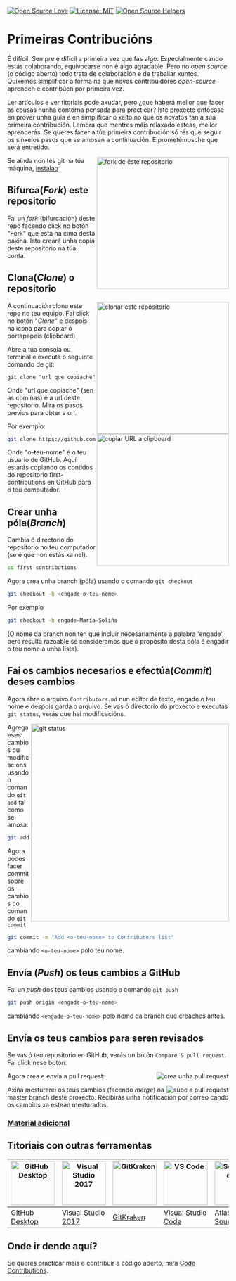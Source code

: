 [![Open Source Love](https://badges.frapsoft.com/os/v1/open-source.svg?v=103)](https://github.com/ellerbrock/open-source-badges/)
[![License: MIT](https://img.shields.io/badge/License-MIT-green.svg)](https://opensource.org/licenses/MIT)
[![Open Source Helpers](https://www.codetriage.com/roshanjossey/first-contributions/badges/users.svg)](https://www.codetriage.com/roshanjossey/first-contributions)

# Primeiras Contribucións

É difícil. Sempre é difícil a primeira vez que fas algo. Especialmente cando estás colaborando, equivocarse non é algo agradable. Pero no *open source* (o código aberto) todo trata de colaboración e de traballar xuntos. Quixemos simplificar a forma na que novos contribuidores *open-source* aprenden e contribúen por primeira vez.

Ler artículos e ver titoriais pode axudar, pero ¿que haberá mellor que facer as cousas nunha contorna pensada para practicar? Iste proxecto enfócase en prover unha guía e en simplificar o xeito no que os novatos fan a súa primeira contribución. Lembra que mentres máis relaxado esteas, mellor aprenderás. Se queres facer a túa primeira contribución só tés que seguir os sinxelos pasos que se amosan a continuación. E prometémosche que será entretido.

<img align="right" width="300" src="https://firstcontributions.github.io/assets/Readme/fork.png" alt="fork de éste repositorio" />

Se aínda non tés git na túa máquina, [ instálao ]( https://help.github.com/articles/set-up-git/ )

## Bifurca(*Fork*) este repositorio

Fai un *fork* (bifurcación) deste repo facendo click no botón "Fork" que está na cima desta páxina.
Isto creará unha copia deste repositorio na túa conta.

## Clona(*Clone*) o repositorio

<img align="right" width="300" src="https://firstcontributions.github.io/assets/Readme/clone.png" alt="clonar este repositorio" />

A continuación clona este repo no teu equipo. Fai click no botón "*Clone*" e despois na icona para copiar ó portapapeis (clipboard)

Abre a túa consola ou terminal e executa o seguinte comando de git:

```
git clone "url que copiache"
```
Onde "url que copiache" (sen as comiñas) é a url  deste repositorio. Mira os pasos previos para obter a url.

<img align="right" width="300" src="https://firstcontributions.github.io/assets/Readme/copy-to-clipboard.png" alt="copiar URL a clipboard" />

Por exemplo:
```bash
git clone https://github.com/o-teu-nome/first-contributions.git
```
Onde "o-teu-nome" é o teu usuario de GitHub. Aquí estarás copiando os contidos do repositorio first-contributions en GitHub para o teu computador.

## Crear unha póla(*Branch*)

Cambia ó directorio do repositorio no teu computador (se é que non estás xa nel).

```bash
cd first-contributions
```

Agora crea unha branch (póla) usando o comando `git checkout`

```bash
git checkout -b <engade-o-teu-nome>
```

Por exemplo
```bash
git checkout -b engade-María-Soliña
```

(O nome da branch non ten que incluir necesariamente a palabra 'engade', pero resulta razoable se consideramos que o propósito desta póla é engadir o teu nome a unha lista).

## Fai os cambios necesarios e efectúa(*Commit*) deses cambios

Agora abre o arquivo `Contributors.md` nun editor de texto, engade o teu nome e despois garda o arquivo. Se vas ó directorio do proxecto e executas `git status`, verás que hai modificacións.

<img align="right" width="450" src="https://firstcontributions.github.io/assets/Readme/git-status.png" alt="git status" />

 Agrega eses cambios ou modificacións usando o comando `git add`  tal como se amosa:

```bash
git add Contributors.md
```

Agora podes facer commit sobre os cambios co comando `git commit`
```bash
git commit -m "Add <o-teu-nome> to Contributors list"
```
cambiando `<o-teu-nome>` polo teu nome.

## Envía (*Push*) os teus cambios a GitHub

Fai un  *push* dos teus cambios usando o comando `git push`
```bash
git push origin <engade-o-teu-nome>
```
cambiando `<engade-o-teu-nome>` polo nome da branch que creaches antes.

## Envía os teus cambios para seren revisados

Se vas ó teu repositorio en GitHub, verás un botón `Compare & pull request`. Fai click nese botón:

<img style="float: right;" src="https://firstcontributions.github.io/assets/Readme/compare-and-pull.png" alt="crea unha pull request" />

Agora crea e envía a pull request:

<img style="float: right;" src="https://firstcontributions.github.io/assets/Readme/submit-pull-request.png" alt="sube a pull request" />

Axiña mesturarei os teus cambios (facendo *merge*) na master branch deste proxecto. Recibirás unha notificación por correo cando os cambios xa estean mesturados.

### [ Material adicional ](../additional-material/git_workflow_scenarios/additional-material.md)

## Titoriais con outras ferramentas


| <a href="../gui-tool-tutorials/github-desktop-tutorial.md"><img alt="GitHub Desktop" src="https://desktop.github.com/images/desktop-icon.svg" width="100"></a> | <a href="../gui-tool-tutorials/github-windows-vs2017-tutorial.md"><img alt="Visual Studio 2017" src="https://upload.wikimedia.org/wikipedia/commons/c/cd/Visual_Studio_2017_Logo.svg" width="100"></a> | <a href="../gui-tool-tutorials/gitkraken-tutorial.md"><img alt="GitKraken" src="https://firstcontributions.github.io/assets/gui-tool-tutorials/gitkraken-tutorial/gk-icon.png" width="100"></a> | <a href="../gui-tool-tutorials/github-windows-vs-code-tutorial.md"><img alt="VS Code" src="https://upload.wikimedia.org/wikipedia/commons/1/1c/Visual_Studio_Code_1.35_icon.png" width=100></a> | <a href="../gui-tool-tutorials/sourcetree-macos-tutorial.md"><img alt="Sourcetree App" src="https://wac-cdn.atlassian.com/dam/jcr:81b15cde-be2e-4f4a-8af7-9436f4a1b431/Sourcetree-icon-blue.svg" width=100></a> | <a href="../gui-tool-tutorials/github-windows-intellij-tutorial.md"><img alt="IntelliJ IDEA" src="https://upload.wikimedia.org/wikipedia/commons/thumb/9/9c/IntelliJ_IDEA_Icon.svg/512px-IntelliJ_IDEA_Icon.svg.png" width=100></a> |
| --- | --- | --- | --- | --- | --- |
| [GitHub Desktop](../gui-tool-tutorials/github-desktop-tutorial.md) | [Visual Studio 2017](../gui-tool-tutorials/github-windows-vs2017-tutorial.md) | [GitKraken](../gui-tool-tutorials/gitkraken-tutorial.md) | [Visual Studio Code](../gui-tool-tutorials/github-windows-vs-code-tutorial.md) | [Atlassian Sourcetree](../gui-tool-tutorials/sourcetree-macos-tutorial.md) | [IntelliJ IDEA](../gui-tool-tutorials/github-windows-intellij-tutorial.md) |

## Onde ir dende aquí?

Se queres practicar máis e contribuír a código aberto, mira [Code Contributions](https://github.com/roshanjossey/code-contributions).
